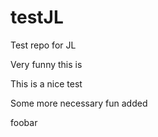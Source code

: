 # testJL
Test repo for JL

Very funny this is

This is a nice test

Some more necessary fun added

foobar
